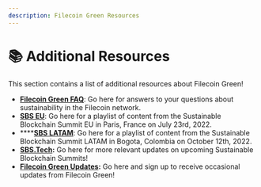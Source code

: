 ```yaml
---
description: Filecoin Green Resources
---
```


# 📚 Additional Resources

This section contains a list of additional resources about Filecoin Green!

* [**Filecoin Green FAQ**](https://www.notion.so/ecosystem-wg/Filecoin-Green-FAQ-bda74338c8af4eb78e896fffa8925c5c): Go here for answers to your questions about sustainability in the Filecoin network.
* [**SBS EU**](https://www.youtube.com/watch?v=0BSjAct8KVw): Go here for a playlist of content from the Sustainable Blockchain Summit EU in Paris, France on July 23rd, 2022.
* ****[**SBS LATAM**](https://www.youtube.com/playlist?list=PL\_0VrY55uV1-mrfuGiZK4-rNTcYxURA5J): Go here for a playlist of content from the Sustainable Blockchain Summit LATAM in Bogota, Colombia on October 12th, 2022.
* [**SBS.Tech**](https://sbs.tech/)**:** Go here for more relevant updates on upcoming Sustainable Blockchain Summits!
* [**Filecoin Green Updates**](https://docs.google.com/forms/d/e/1FAIpQLSfaNbSLlyhHtr76cA7IcVtnQDv21nzyYVMHjJETnP0VitRSGA/viewform)**:** Go here and sign up to receive occasional updates from Filecoin Green!
